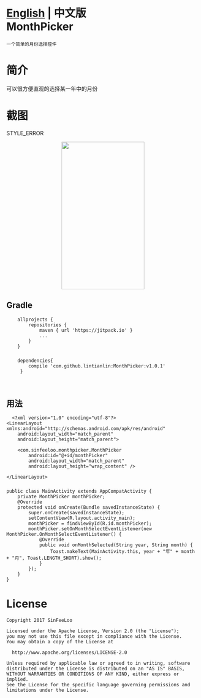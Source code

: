 [English](https://github.com/lintianlin/MonthPicker) | **中文版** </br>
MonthPicker
==========
    一个简单的月份选择控件
简介
============
可以很方便直观的选择某一年中的月份
  
截图
===========
STYLE_ERROR
<div align=center><img width="216" height="384" src="https://github.com/lintianlin/MonthPicker/blob/master/Gif/monthpicker2.gif"/></div>   


## Gradle 
		allprojects {
    		repositories {
        		maven { url 'https://jitpack.io' }
				...
    		}
		}
###
		dependencies{
			compile 'com.github.lintianlin:MonthPicker:v1.0.1'
		 }
 
      
## 用法
      <?xml version="1.0" encoding="utf-8"?>
	<LinearLayout xmlns:android="http://schemas.android.com/apk/res/android"
    	android:layout_width="match_parent"
    	android:layout_height="match_parent">

    	<com.sinfeeloo.monthpicker.MonthPicker
        	android:id="@+id/monthPicker"
        	android:layout_width="match_parent"
        	android:layout_height="wrap_content" />

	</LinearLayout>

###
	public class MainActivity extends AppCompatActivity {
    	private MonthPicker monthPicker;
    	@Override
    	protected void onCreate(Bundle savedInstanceState) {
        	super.onCreate(savedInstanceState);
        	setContentView(R.layout.activity_main);
        	monthPicker = findViewById(R.id.monthPicker);
        	monthPicker.setOnMonthSelectEventListener(new MonthPicker.OnMonthSelectEventListener() {
            	@Override
            	public void onMonthSelected(String year, String month) {
                	Toast.makeText(MainActivity.this, year + "年" + month + "月", Toast.LENGTH_SHORT).show();
            	}
        	});
    	}
	}
  
    

 
 # License
    Copyright 2017 SinFeeLoo

    Licensed under the Apache License, Version 2.0 (the "License");
    you may not use this file except in compliance with the License.
    You may obtain a copy of the License at

      http://www.apache.org/licenses/LICENSE-2.0

    Unless required by applicable law or agreed to in writing, software
    distributed under the License is distributed on an "AS IS" BASIS,
    WITHOUT WARRANTIES OR CONDITIONS OF ANY KIND, either express or implied.
    See the License for the specific language governing permissions and
    limitations under the License.
